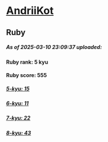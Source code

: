 # [AndriiKot](https://www.codewars.com/users/AndriiKot) 
## Ruby

##### As of 2025-03-10 23:09:37 uploaded:

#### Ruby rank: 5 kyu

#### Ruby score: 555

##### [5-kyu: 15](https://github.com/AndriiKot/Ruby__CodeWars/tree/main/kyu-5)

##### [6-kyu: 11](https://github.com/AndriiKot/Ruby__CodeWars/tree/main/kyu-6)

##### [7-kyu: 22](https://github.com/AndriiKot/Ruby__CodeWars/tree/main/kyu-7)

##### [8-kyu: 43](https://github.com/AndriiKot/Ruby__CodeWars/tree/main/kyu-8)

